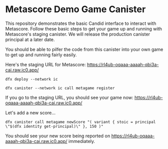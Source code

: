 # Metascore Demo Game Canister

This repository demonstrates the basic Candid interface to interact with Metascore. Follow these basic steps to get your game up and running with Metascore's staging canister. We will release the production canister principal at a later date.

You should be able to pilfer the code from this canister into your own game to get up and running fairly easily.

Here's the staging URL for Metascore: https://rl4ub-oqaaa-aaaah-qbi3a-cai.raw.ic0.app/

```shell
dfx deploy --network ic
```

```shell
dfx canister --network ic call metagame register
```

If you go to the staging URL, you should see your game now: https://rl4ub-oqaaa-aaaah-qbi3a-cai.raw.ic0.app/

Let's add a new score...

```shell
dfx canister call metagame newScore "( variant { stoic = principal \"$(dfx identity get-principal)\" }, 150 )"
```

You should see your new score being reported on https://rl4ub-oqaaa-aaaah-qbi3a-cai.raw.ic0.app/ immediately.
